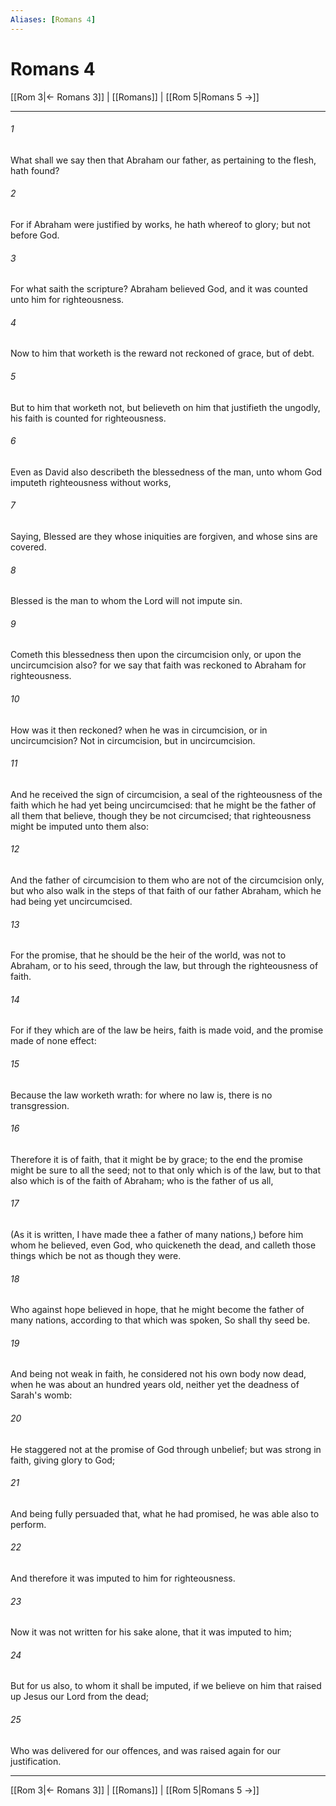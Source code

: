 ```yaml
---
Aliases: [Romans 4]
---
```

# Romans 4

[[Rom 3|← Romans 3]] | [[Romans]] | [[Rom 5|Romans 5 →]]
***



###### 1 
What shall we say then that Abraham our father, as pertaining to the flesh, hath found? 

###### 2 
For if Abraham were justified by works, he hath whereof to glory; but not before God. 

###### 3 
For what saith the scripture? Abraham believed God, and it was counted unto him for righteousness. 

###### 4 
Now to him that worketh is the reward not reckoned of grace, but of debt. 

###### 5 
But to him that worketh not, but believeth on him that justifieth the ungodly, his faith is counted for righteousness. 

###### 6 
Even as David also describeth the blessedness of the man, unto whom God imputeth righteousness without works, 

###### 7 
Saying, Blessed are they whose iniquities are forgiven, and whose sins are covered. 

###### 8 
Blessed is the man to whom the Lord will not impute sin. 

###### 9 
Cometh this blessedness then upon the circumcision only, or upon the uncircumcision also? for we say that faith was reckoned to Abraham for righteousness. 

###### 10 
How was it then reckoned? when he was in circumcision, or in uncircumcision? Not in circumcision, but in uncircumcision. 

###### 11 
And he received the sign of circumcision, a seal of the righteousness of the faith which he had yet being uncircumcised: that he might be the father of all them that believe, though they be not circumcised; that righteousness might be imputed unto them also: 

###### 12 
And the father of circumcision to them who are not of the circumcision only, but who also walk in the steps of that faith of our father Abraham, which he had being yet uncircumcised. 

###### 13 
For the promise, that he should be the heir of the world, was not to Abraham, or to his seed, through the law, but through the righteousness of faith. 

###### 14 
For if they which are of the law be heirs, faith is made void, and the promise made of none effect: 

###### 15 
Because the law worketh wrath: for where no law is, there is no transgression. 

###### 16 
Therefore it is of faith, that it might be by grace; to the end the promise might be sure to all the seed; not to that only which is of the law, but to that also which is of the faith of Abraham; who is the father of us all, 

###### 17 
(As it is written, I have made thee a father of many nations,) before him whom he believed, even God, who quickeneth the dead, and calleth those things which be not as though they were. 

###### 18 
Who against hope believed in hope, that he might become the father of many nations, according to that which was spoken, So shall thy seed be. 

###### 19 
And being not weak in faith, he considered not his own body now dead, when he was about an hundred years old, neither yet the deadness of Sarah's womb: 

###### 20 
He staggered not at the promise of God through unbelief; but was strong in faith, giving glory to God; 

###### 21 
And being fully persuaded that, what he had promised, he was able also to perform. 

###### 22 
And therefore it was imputed to him for righteousness. 

###### 23 
Now it was not written for his sake alone, that it was imputed to him; 

###### 24 
But for us also, to whom it shall be imputed, if we believe on him that raised up Jesus our Lord from the dead; 

###### 25 
Who was delivered for our offences, and was raised again for our justification.

***
[[Rom 3|← Romans 3]] | [[Romans]] | [[Rom 5|Romans 5 →]]
